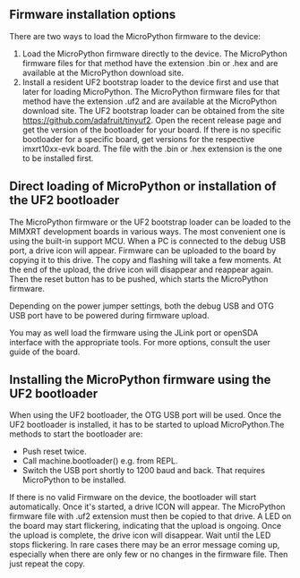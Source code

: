 ## Firmware installation options

There are two ways to load the MicroPython firmware to the device:

1. Load the MicroPython firmware directly to the device. The MicroPython
firmware files for that method have the extension .bin or .hex and are available
at the MicroPython download site.
2. Install a resident UF2 bootstrap loader to the device first and use that later for loading
MicroPython. The MicroPython firmware files for that method have the extension .uf2
and are available at the MicroPython download site. The UF2 bootstrap loader can be obtained
from the site https://github.com/adafruit/tinyuf2. Open the recent release page and
get the version of the bootloader for your board. If there is no specific bootloader
for a specific board, get versions for the respective imxrt10xx-evk board. The file
with the .bin or .hex extension is the one to be installed first.

## Direct loading of MicroPython or installation of the UF2 bootloader

The MicroPython firmware or the UF2 bootstrap loader can be loaded to the MIMXRT development
boards in various ways. The most convenient one is using the built-in support MCU. When a PC
is connected to the debug USB port, a drive icon will appear. Firmware can be uploaded to
the board by copying it to this drive. The copy and flashing will take a few moments.
At the end of the upload, the drive icon will disappear and reappear again. Then the reset
button has to be pushed, which starts the MicroPython firmware.

Depending on the power jumper settings, both the debug USB and OTG USB port have to be powered
during firmware upload.

You may as well load the firmware using the JLink port or openSDA interface with the appropriate tools.
For more options, consult the user guide of the board.

## Installing the MicroPython firmware using the UF2 bootloader

When using the UF2 bootloader, the OTG USB port will be used.
Once the UF2 bootloader is installed, it has to be started to upload MicroPython.The
methods to start the bootloader are:

- Push reset twice.
- Call machine.bootloader() e.g. from REPL.
- Switch the USB port shortly to 1200 baud and back. That requires MicroPython to be
installed.

If there is no valid Firmware on the device, the bootloader will start automatically.
Once it's started, a drive ICON will appear. The MicroPython firmware file with .uf2
extension must then be copied to that drive. A LED on the board may start flickering,
indicating that the upload is ongoing. Once the upload is complete, the drive icon
will disappear. Wait until the LED stops flickering. In rare cases there
may be an error message coming up, especially when there are only few or
no changes in the firmware file. Then just repeat the copy.
